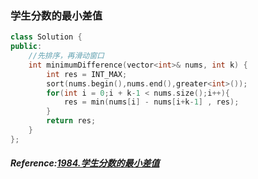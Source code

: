 ### 学生分数的最小差值
```cpp
class Solution {
public:
    //先排序，再滑动窗口
    int minimumDifference(vector<int>& nums, int k) {
        int res = INT_MAX;
        sort(nums.begin(),nums.end(),greater<int>());
        for(int i = 0;i + k-1 < nums.size();i++){
            res = min(nums[i] - nums[i+k-1] , res);
        }
        return res;
    }
};
```

##### Reference:[1984.学生分数的最小差值](https://leetcode.cn/problems/minimum-difference-between-highest-and-lowest-of-k-scores/)